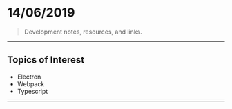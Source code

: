 
# 14/06/2019

> Development notes, resources, and links.

---

## Topics of Interest

* Electron
* Webpack
* Typescript

---
